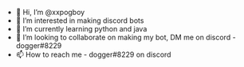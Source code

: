 - 👋 Hi, I’m @xxpogboy
- 👀 I’m interested in making discord bots
- 🌱 I’m currently learning python and java
- 💞️ I’m looking to collaborate on making my bot, DM me on discord - dogger#8229
- 📫 How to reach me - dogger#8229 on discord

<!---
xxpogboy/xxpogboy is a ✨ special ✨ repository because its `README.md` (this file) appears on your GitHub profile.
You can click the Preview link to take a look at your changes.
--->
